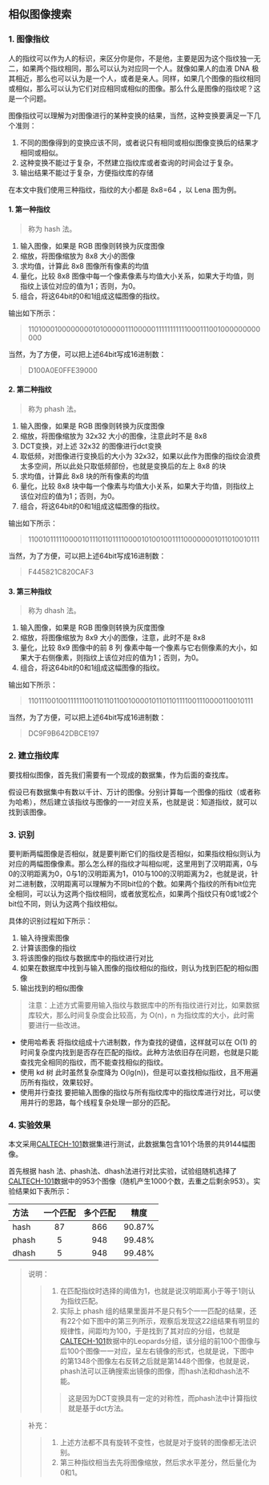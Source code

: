 ## 相似图像搜索

### 1. 图像指纹

人的指纹可以作为人的标识，来区分你是你，不是他，主要是因为这个指纹独一无二，如果两个指纹相同，那么可以认为对应同一个人。就像如果人的血液 DNA 极其相近，那么也可以认为是一个人，或者是亲人。同样，如果几个图像的指纹相同或相似，那么可以认为它们对应相同或相似的图像。那么什么是图像的指纹呢？这是一个问题。

图像指纹可以理解为对图像进行的某种变换的结果，当然，这种变换要满足一下几个准则：

1. 不同的图像得到的变换应该不同，或者说只有相同或相似图像变换后的结果才相同或相似。
2. 这种变换不能过于复杂，不然建立指纹库或者查询的时间会过于复杂。
3. 输出结果不能过于复杂，方便指纹库的存储

在本文中我们使用三种指纹，指纹的大小都是 8x8=64 ，以 Lena 图为例。


#### 1. 第一种指纹

> 称为 hash 法。

1. 输入图像，如果是 RGB 图像则转换为灰度图像
2. 缩放，将图像缩放为 8x8 大小的图像
3. 求均值，计算此 8x8 图像所有像素的均值
4. 量化，比较 8x8 图像中每一个像素像素与均值大小关系，如果大于均值，则指纹上该位对应的值为1；否则，为0。
5. 组合，将这64bit的0和1组成这幅图像的指纹。

输出如下所示：

>1101000100000000101000001110000011111111111000111001000000000000

当然，为了方便，可以把上述64bit写成16进制数：
> D100A0E0FFE39000


#### 2. 第二种指纹

> 称为 phash 法。

1. 输入图像，如果是 RGB 图像则转换为灰度图像
2. 缩放，将图像缩放为 32x32 大小的图像，注意此时不是 8x8
3. DCT变换，对上述 32x32 的图像进行dct变换
4. 取低频，对图像进行变换后的大小为 32x32，如果以此作为图像的指纹会浪费太多空间，所以此处只取低频部份，也就是变换后的左上 8x8 的块
5. 求均值，计算此 8x8 块的所有像素的均值
6. 量化，比较 8x8 块中每一个像素与均值大小关系，如果大于均值，则指纹上该位对应的值为1；否则，为0。
7. 组合，将这64bit的0和1组成这幅图像的指纹。

输出如下所示：

>1100101111100001011101101111000010100100111100000001011010010111

当然，为了方便，可以把上述64bit写成16进制数：
> F445821C820CAF3

#### 3. 第三种指纹

> 称为 dhash 法。

1. 输入图像，如果是 RGB 图像则转换为灰度图像
2. 缩放，将图像缩放为 8x9 大小的图像，注意，此时不是 8x8
3. 量化，比较 8x9 图像中的前 8 列 像素中每一个像素与它右侧像素的大小，如果大于右侧像素，则指纹上该位对应的值为1；否则，为0。
5. 组合，将这64bit的0和1组成这幅图像的指纹。

输出如下所示：

>1101110010011111100110110110010000101101101111001110000110010111

当然，为了方便，可以把上述64bit写成16进制数：
> DC9F9B642DBCE197

### 2. 建立指纹库

要找相似图像，首先我们需要有一个现成的数据集，作为后面的查找库。

假设已有数据集中有数以千计、万计的图像。分别计算每一个图像的指纹（或者称为哈希），然后建立该指纹与图像的一一对应关系，也就是说：知道指纹，就可以找到该图像。

### 3. 识别

要判断两幅图像是否相似，就是要判断它们的指纹是否相似，如果指纹相似则认为对应的两幅图像像素。那么怎么样的指纹才叫相似呢，这里用到了汉明距离，0与0的汉明距离为0，0与1的汉明距离为1，010与100的汉明距离为2，也就是说，针对二进制数，汉明距离可以理解为不同bit位的个数。如果两个指纹的所有bit位完全相同，可以认为这两个指纹相同，或者放宽松点，如果两个指纹只有0或1或2个bit位不同，则认为这两个指纹相似。


具体的识别过程如下所示：

1. 输入待搜索图像
2. 计算该图像的指纹
3. 将该图像的指纹与数据库中的指纹进行对比
4. 如果在数据库中找到与输入图像的指纹相似的指纹，则认为找到匹配的相似图像
5. 输出找到的相似图像

> 注意：上述方式需要用输入指纹与数据库中的所有指纹进行对比，如果数据库较大，那么时间复杂度会比较高，为 O(n)，n 为指纹库的大小，此时需要进行一些改进。

+ 使用哈希表
    将指纹组成十六进制数，作为查找的键值，这样就可以在 O(1) 的时间复杂度内找到是否存在匹配的指纹。此种方法依旧存在问题，也就是只能查找完全相同的指纹，而不能查找相似的指纹。
+ 使用 kd 树
    此时虽然复杂度降为 O(lg(n))，但是可以查找相似指纹，且不用遍历所有指纹，效果较好。
+ 使用并行查找
 要把输入图像的指纹与所有指纹库中的指纹库进行对比，可以使用并行的思路，每个线程复杂处理一部分的匹配。

### 4. 实验效果

本文采用[CALTECH-101](http://www.vision.caltech.edu/Image_Datasets/Caltech101/)数据集进行测试，此数据集包含101个场景的共9144幅图像。

首先根据 hash 法、phash法、dhash法进行对比实验，试验组随机选择了[CALTECH-101](http://www.vision.caltech.edu/Image_Datasets/Caltech101/)数据中的953个图像（随机产生1000个数，去重之后剩余953）。实验结果如下表所示：

| 方法       |  一个匹配 | 多个匹配  | 精度 |
| :-------- | :--------:| :--:   | :--:   |
| hash      | 87       |  866     | 90.87% |
| phash     |  5       |  948     | 99.48% |
| dhash     |  5       |  948     | 99.48% |

> 说明：
> > 1. 在匹配指纹时选择的阈值为1，也就是说汉明距离小于等于1则认为指纹匹配。
> > 2. 实际上 phash 组的结果里面并不是只有5个一一匹配的结果，还有22个如下图中的第三列所示，观察后发现这22组结果有明显的规律性，间距均为100，于是找到了其对应的分组，也就是[CALTECH-101](http://www.vision.caltech.edu/Image_Datasets/Caltech101/)数据中的Leopards分组，该分组的前100个图像与后100个图像一一对应，呈左右镜像的形式，也就是说，下图中的第1348个图像左右反转之后就是第1448个图像，也就是说，phash法可以正确搜索出镜像的图像，而hash法和dhash法不能。
>>> 这是因为DCT变换具有一定的对称性，而phash法中计算指纹就是基于dct方法。


> 补充：
> > 1. 上述方法都不具有旋转不变性，也就是对于旋转的图像都无法识别。
> > 2. 第三种指纹相当去先将图像缩放，然后求水平差分，然后量化为0和1。


